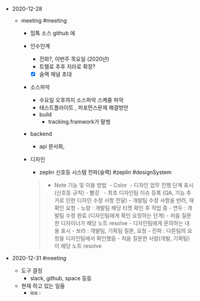 - 2020-12-28
	- meeting #meeting
		- 밈톡 소스 github 에 
		- 인수인계 
			- 전화?, 이번주 목요일 (2020년)
			- 트렐로 추후 지라로 확장?
			- [x] 슬랙 채널 초대 
		- 소스파악
			- 수요일 오후까지 소스파악 스켸줄 파악
			- 테스트플라이트 , 퍼포먼스문제 해결방안 
			- build 
				- tracking.framwork가 말썽
		- backend 
			- api 문서화, 
		- 디자인 
			- zeplin 신호등 시스템 전파(슬랙) #zeplin #designSystem 

			> - Note 기능 및 이용 방법 
				- Color 
					- 디자인 업무 진행 단계 표시 (신호등 규칙)
						- 빨강  
							- 최초 디자인팀 이슈 등록 (QA, 기능 추가로 인한 디자인 수정 사항 전달)
							- 개발팀 수정 사항을 반려, 재확인 요청
						- 노랑 : 개발팀 해당 티켓 확인 후 작업 중
						- 연두 : 개발팀 수정 완료 (디자인팀에게 확인 요청하는 단계)
							- 처음 질문한 디자이너가 해당 노트 resolve
							- 디자인팀에게 문의하는 내용 표시
						- 보라 : 개발팀, 기획팀 질문, 요청
						- 진파 : 다른팀의 요청을 디자인팀에서 확인했음
						- 처음 질문한 사람(개발, 기획팀)이 해당 노트 resolve

- 2020-12-31 #meeting 
	- 도구 결정 
		- slack, github, space 등등 
	- 현재 하고 있는 일들
		- ios : 

